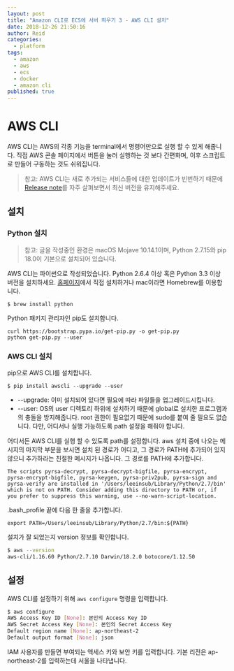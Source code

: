 ```yaml
---
layout: post
title: "Amazon CLI로 ECS에 서버 띄우기 3 - AWS CLI 설치"
date: 2018-12-26 21:50:16
author: Reid
categories:
  - platform
tags:
  - amazon
  - aws
  - ecs
  - docker
  - amazon cli
published: true
---
```

# AWS CLI
AWS CLI는 AWS의 각종 기능을 terminal에서 명령어만으로 실행 할 수 있게 해줍니다. 직접 AWS 콘솔 페이지에서 버튼을 눌러 실행하는 것 보다 간편화며, 이후 스크립트로 만들어 구동하는 것도 쉬워집니다.

> 참고: AWS CLI는 새로 추가되는 서비스들에 대한 업데이트가 빈번하기 때문에 [Release note](https://github.com/aws/aws-cli/releases)를 자주 살펴보면서 최신 버전을 유지해주세요.

## 설치
### Python 설치

> 참고: 글을 작성중인 환경은 macOS Mojave 10.14.1이며, Python 2.7.15와 pip 18.0이 기본으로 설치되어 있습니다.

AWS CLI는 파이썬으로 작성되었습니다. Python 2.6.4 이상 혹은 Python 3.3 이상 버전을 설치하세요. [홈페이지](https://www.python.org/downloads/)에서 직접 설치하거나 mac이라면 Homebrew를 이용합니다.
```
$ brew install python
```
Python 패키지 관리자인 pip도 설치합니다.
```
curl https://bootstrap.pypa.io/get-pip.py -o get-pip.py
python get-pip.py --user
```

### AWS CLI 설치
pip으로 AWS CLI를 설치합니다.
```shell
$ pip install awscli --upgrade --user
```
- --upgrade: 이미 설치되어 있다면 필요에 따라 파일들을 업그레이드시킵니다.
- --user: OS의 user 디렉토리 하위에 설치하기 때문에 global로 설치한 프로그램과의 충돌을 방지해줍니다. root 권한이 필요없기 때문에 sudo를 붙여 줄 필요도 없습니다. 다만, 어디서나 실행 가능하도록 path 설정을 해줘야 합니다.

어디서든 AWS CLI를 실행 할 수 있도록 path를 설정합니다. aws 설치 중에 나오는 메시지의 마지막 부분을 보시면 설치 된 경로가 어디고, 그 경로가 PATH에 추가되어 있지 않으니 추가하라는 친절한 메시지가 나옵니다. 그 경로를 PATH에 추가합니다.

`The scripts pyrsa-decrypt, pyrsa-decrypt-bigfile, pyrsa-encrypt, pyrsa-encrypt-bigfile, pyrsa-keygen, pyrsa-priv2pub, pyrsa-sign and pyrsa-verify are installed in '/Users/leeinsub/Library/Python/2.7/bin' which is not on PATH.
 Consider adding this directory to PATH or, if you prefer to suppress this warning, use --no-warn-script-location.`

.bash_profile 끝에 다음 한 줄을 추가합니다.

`export PATH=/Users/leeinsub/Library/Python/2.7/bin:${PATH}`

설치가 잘 되었는지 version 정보를 확인합니다.
```bash
$ aws --version
aws-cli/1.16.60 Python/2.7.10 Darwin/18.2.0 botocore/1.12.50
```
## 설정
AWS CLI를 설정하기 위해 `aws configure` 명령을 입력합니다.
```bash
$ aws configure
AWS Access Key ID [None]: 본인의 Access Key ID
AWS Secret Access Key [None]: 본인의 Secret Access Key
Default region name [None]: ap-northeast-2
Default output format [None]: json
```
IAM 사용자를 만들면 부여되는 액세스 키와 보안 키를 입력합니다. 기본 리전은 ap-northeast-2를 입력하는데 서울을 나타냅니다.